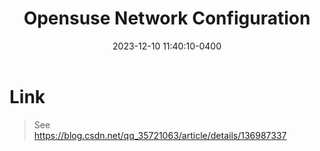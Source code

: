 ﻿---
layout: post
title: Opensuse Network Configuration
date: 2023-12-10 11:40:10-0400
description: recording the common NetworkManger configuration
tags: linux
category: system
---

# Link
> See  
>  <https://blog.csdn.net/qq_35721063/article/details/136987337>

